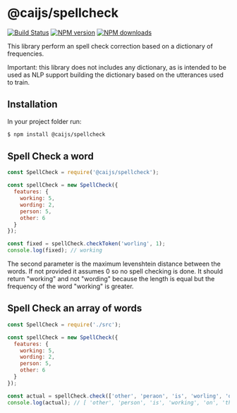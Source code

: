 # @caijs/spellcheck

[![Build Status](https://travis-ci.com/CAI-js/spellcheck.svg?branch=master)](https://travis-ci.com/CAI-js/spellcheck)
[![NPM version](https://img.shields.io/npm/v/@caijs/spellcheck.svg?style=flat)](https://www.npmjs.com/package/@caijs/spellcheck)
[![NPM downloads](https://img.shields.io/npm/dm/@caijs/spellcheck.svg?style=flat)](https://www.npmjs.com/package/@caijs/spellcheck)

This library perform an spell check correction based on a dictionary of frequencies.

Important: this library does not includes any dictionary, as is intended to be used as NLP support building the dictionary based on the utterances used to train.

## Installation

In your project folder run:

```bash
$ npm install @caijs/spellcheck
```

## Spell Check a word

```javascript
const SpellCheck = require('@caijs/spellcheck');

const spellCheck = new SpellCheck({
  features: {
    working: 5,
    wording: 2,
    person: 5,
    other: 6
  }
});

const fixed = spellCheck.checkToken('worling', 1);
console.log(fixed); // working
```

The second parameter is the maximum levenshtein distance between the words. If not provided it assumes 0 so no spell checking is done. It should return "working" and not "wording" because the length is equal but the frequency of the word "working" is greater.

## Spell Check an array of words

```javascript
const SpellCheck = require('./src');

const spellCheck = new SpellCheck({
  features: {
    working: 5,
    wording: 2,
    person: 5,
    other: 6
  }
});

const actual = spellCheck.check(['other', 'peraon', 'is', 'worling', 'on', 'that'], 1);
console.log(actual); // [ 'other', 'person', 'is', 'working', 'on', 'that' ]
```

